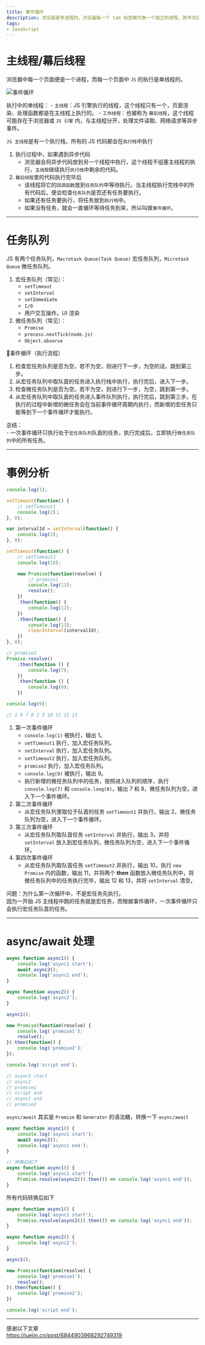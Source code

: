 ```yaml
---
title: 事件循环
description: 浏览器是多进程的，浏览器每一个 tab 标签都代表一个独立的进程，其中浏览器渲染进程（浏览器内核）属于浏览器多进程中的一种，主要负责页面渲染，脚本执行，事件处理等.
tags:
- JavaScript
---
```


# 主线程/幕后线程

浏览器中每一个页面便是一个进程，而每一个页面中 `JS` 的执行是单线程的。<br>

![事件循环](https://z3.ax1x.com/2021/05/26/29Kwz8.png)

执行中的单线程：
    - `主线程`：JS 引擎执行的线程，这个线程只有一个，页面渲染、处理函数都是在主线程上执行的。
    - `工作线程`：也被称为 `幕后线程`，这个线程可能存在于浏览器或 `JS 引擎` 内，与主线程分开，处理文件读取、网络请求等异步事件。

`JS 主线程`是有一个执行栈，所有的 JS 代码都会在`执行栈`中执行<br>
1. 执行过程中，如果遇到异步代码
    - 浏览器会将异步代码放到另一个线程中执行，这个线程不组塞主线程的执行，`主线程`继续执行`执行栈`中剩余的代码。
2. `幕后线程`里的代码执行完毕后
    - 该线程将它的`回调函数`放到`任务队列`中等待执行。当主线程执行完栈中的所有代码后，便会检查`任务队列`是否还有任务要执行。
    - 如果还有任务要执行，将任务放到`执行栈`中。
    - 如果没有任务，就会一直循环等待任务到来，所以叫做`事件循环`。

***

# 任务队列    

JS 有两个任务队列，`Macrotask Queue(Task Queue)` 宏任务队列，`Microtask Queue` 微任务队列。

1. 宏任务队列（常见）：
    - `setTimeout`
    - `setInterval`
    - `setImmediate`
    - `I/O`
    - 用户交互操作，UI 渲染
2. 微任务队列（常见）：
    - `Promise`
    - `process.nextTick(node.js)`
    - `Object.observe`
    
事件循环（执行流程）
1. 检查宏任务队列是否为空，若不为空，则进行下一步，为空的话，跳到第三步。<br>
2. 从宏任务队列中取队首的任务进入执行栈中执行，执行完后，进入下一步。<br>
3. 检查微任务队列是否为空。若不为空，则进行下一步，为空，跳到第一步。<br>
4. 从宏任务队列中取队首的任务进入事件队列执行，执行完后，跳到第三步。在执行的过程中新增的微任务会在当前事件循环周期内执行，而新增的宏任务只能等到下一个事件循环才能执行。<br>

总结：<br>
    - 一次事件循环只执行处于`宏任务队列`队首的任务，执行完成后，立即执行`微任务队列`中的所有任务。

***

# 事例分析

```js
console.log(1);

setTimeout(function() {
    // setTimeout1
    console.log(2)；
}, 0);

var intervalId = setInterval(function() {
    console.log(3);
}, 0);

setTimeout(function() {
    // setTimeout2
    console.log(10);

    new Promise(function(resolve) {
        // promise1
        console.log(11);
        resolve();
    })
    .then(function() {
        console.log(12);
    })
    .then(function() {
        console.log(13);
        clearInterval(intervalId);
    })
}, 0);

// promise2
Promise.resolve()
    .then(function () {
        console.log(7);
    })
    .then(function () {
        console.log(8);
    })

console.log(9);

// 1 9 7 8 2 3 10 11 12 13
```

1. 第一次事件循环
    - `console.log(1)` 被执行，输出 1。
    - `setTimeout1` 执行，加入宏任务队列。
    - `setInterval` 执行，加入宏任务队列。
    - `setTimeout2` 执行，加入宏任务队列。
    - `promise2` 执行，加入宏任务队列。
    - `console.log(9)` 被执行，输出 9。
    - 执行新增的微任务队列中的任务，按照进入队列的顺序，执行 `console.log(7)` 和 `console.loog(8)`，输出 7 和 8，微任务队列为空，进入下一个事件循环。
2. 第二次事件循环
    - 从宏任务队列里取位于队首的任务 `setTimeout1` 并执行，输出 2，微任务队列为空，进入下一个事件循环。
3. 第三次事件循环
    - 从宏任务队列取队首任务 `setInterval` 并执行，输出 3，并将 `setInterval` 放入到宏任务队列，微任务队列为空，进入下一个事件循环。
4. 第四次事件循环
    - 从宏任务队列取队首任务 `setTimeout2` 并执行，输出 10，执行 `new Promise` 内的函数，输出 11，并将两个 **then** 函数放入微任务队列中，将微任务队列中的任务执行完毕，输出 12 和 13，并将 `setInterval` 清空。

问题：为什么第一次循环中，不是宏任务先执行。<br>
因为一开始 JS 主线程中跑的任务就是宏任务，而根据事件循环，一次事件循环只会执行宏任务队首的任务。

***

# async/await 处理

```js
async function async1() {
    console.log('async1 start');
    await async2();
    console.log('async1 end');
}

async function async2() {
    console.log('async2');
}

async1();

new Promise(function(resolve) {
    console.log('promise1');
    resolve();
}).then(function() {
    console.log('promise2');
});

console.log('script end');

// async1 start
// async2
// promise1
// script end
// async1 end
// promise2
```

`async/await` 其实是 `Promise` 和 `Generator` 的语法糖，转换一下 `async/await`

```js
async function async1() {
    console.log('async1 start');
    await async2();
    console.log('async1 end');
}

// 转换后如下
async function async1() {
    console.log('async1 start');
    Promise.resolve(async2()).then(() => console.log('async1 end'));
}
```

所有代码转换后如下

```js
async function async1() {
    console.log('async1 start');
    Promise.resolve(async2()).then(() => console.log('async1 end'));
}

async function async2() {
    console.log('async2');
}

async1();

new Promise(function(resolve) {
    console.log('promise1');
    resolve();
}).then(function() {
    console.log('promise2');
})

console.log('script end');
```

***

感谢以下文章<br>
https://juejin.cn/post/6844903968292749319

